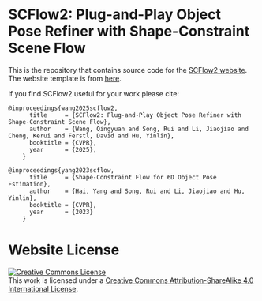 # SCFlow2: Plug-and-Play Object Pose Refiner with Shape-Constraint Scene Flow

This is the repository that contains source code for the [SCFlow2 website](https://scflow2.github.io). The website template is from [here](https://github.com/google/nerfies).

If you find SCFlow2 useful for your work please cite:

```
@inproceedings{wang2025scflow2,
      title     = {SCFlow2: Plug-and-Play Object Pose Refiner with Shape-Constraint Scene Flow},
      author    = {Wang, Qingyuan and Song, Rui and Li, Jiaojiao and Cheng, Kerui and Ferstl, David and Hu, Yinlin},
      booktitle = {CVPR},
      year      = {2025},
    }
  
@inproceedings{yang2023scflow,
      title     = {Shape-Constraint Flow for 6D Object Pose Estimation},
      author    = {Hai, Yang and Song, Rui and Li, Jiaojiao and Hu, Yinlin},
      booktitle = {CVPR},
      year      = {2023}
    }
```

# Website License
<a rel="license" href="http://creativecommons.org/licenses/by-sa/4.0/"><img alt="Creative Commons License" style="border-width:0" src="https://i.creativecommons.org/l/by-sa/4.0/88x31.png" /></a><br />This work is licensed under a <a rel="license" href="http://creativecommons.org/licenses/by-sa/4.0/">Creative Commons Attribution-ShareAlike 4.0 International License</a>.
